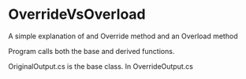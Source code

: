 OverrideVsOverload
==================

A simple explanation of and Override method and an Overload method

Program calls both the base and derived functions.

OriginalOutput.cs	is the base class.  In
OverrideOutput.cs
